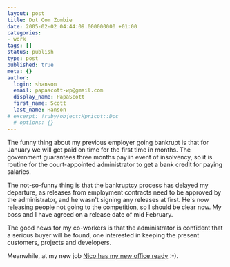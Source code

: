 ```yaml
---
layout: post
title: Dot Com Zombie
date: 2005-02-02 04:44:09.000000000 +01:00
categories:
- work
tags: []
status: publish
type: post
published: true
meta: {}
author:
  login: shanson
  email: papascott-wp@gmail.com
  display_name: PapaScott
  first_name: Scott
  last_name: Hanson
# excerpt: !ruby/object:Hpricot::Doc
  # options: {}
---
```

<p>The funny thing about my previous employer going bankrupt is that for January we will get paid on time for the first time in months. The government guarantees three months pay in event of insolvency, so it is routine for the court-appointed administrator to get a bank credit for paying salaries. </p>
<p>The not-so-funny thing is that the bankruptcy process has delayed my departure, as releases from employment contracts need to be approved by the administrator, and he wasn't signing any releases at first. He's now releasing people not going to the competition, so I should be clear now. My boss and I have agreed on a release date of mid February.</p>
<p>The good news for my co-workers is that the administrator is confident that a serious buyer will be found, one interested in keeping the present customers, projects and developers. </p>
<p>Meanwhile, at my new job <a href="http://lumma.de/eintrag.php?id=1220">Nico has my new office ready</a> :-).</p>

